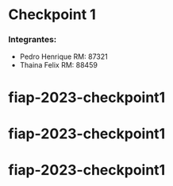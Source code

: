 # Checkpoint 1 

### Integrantes:
* Pedro Henrique RM: 87321
* Thaina Felix   RM: 88459
# fiap-2023-checkpoint1
# fiap-2023-checkpoint1
# fiap-2023-checkpoint1

